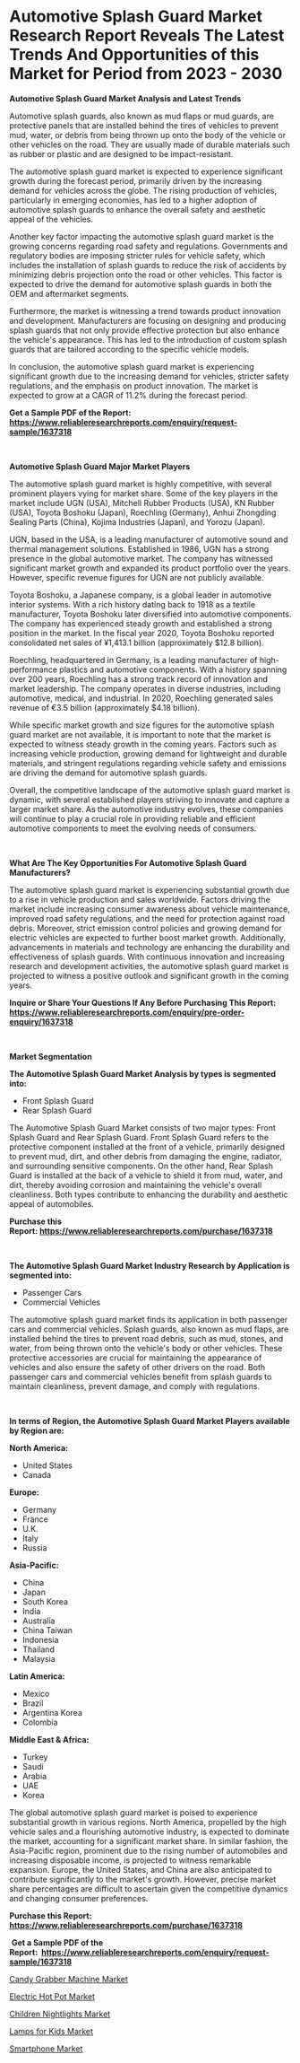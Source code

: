 <p><h1>Automotive Splash Guard Market Research Report Reveals The Latest Trends And Opportunities of this Market for Period from 2023 - 2030</h1></p><p><strong>Automotive Splash Guard Market Analysis and Latest Trends</strong></p>
<p><p>Automotive splash guards, also known as mud flaps or mud guards, are protective panels that are installed behind the tires of vehicles to prevent mud, water, or debris from being thrown up onto the body of the vehicle or other vehicles on the road. They are usually made of durable materials such as rubber or plastic and are designed to be impact-resistant.</p><p>The automotive splash guard market is expected to experience significant growth during the forecast period, primarily driven by the increasing demand for vehicles across the globe. The rising production of vehicles, particularly in emerging economies, has led to a higher adoption of automotive splash guards to enhance the overall safety and aesthetic appeal of the vehicles.</p><p>Another key factor impacting the automotive splash guard market is the growing concerns regarding road safety and regulations. Governments and regulatory bodies are imposing stricter rules for vehicle safety, which includes the installation of splash guards to reduce the risk of accidents by minimizing debris projection onto the road or other vehicles. This factor is expected to drive the demand for automotive splash guards in both the OEM and aftermarket segments.</p><p>Furthermore, the market is witnessing a trend towards product innovation and development. Manufacturers are focusing on designing and producing splash guards that not only provide effective protection but also enhance the vehicle's appearance. This has led to the introduction of custom splash guards that are tailored according to the specific vehicle models.</p><p>In conclusion, the automotive splash guard market is experiencing significant growth due to the increasing demand for vehicles, stricter safety regulations, and the emphasis on product innovation. The market is expected to grow at a CAGR of 11.2% during the forecast period.</p></p>
<p><strong>Get a Sample PDF of the Report:&nbsp; <a href="https://www.reliableresearchreports.com/enquiry/request-sample/1637318">https://www.reliableresearchreports.com/enquiry/request-sample/1637318</a></strong></p>
<p>&nbsp;</p>
<p><strong>Automotive Splash Guard Major Market Players</strong></p>
<p><p>The automotive splash guard market is highly competitive, with several prominent players vying for market share. Some of the key players in the market include UGN (USA), Mitchell Rubber Products (USA), KN Rubber (USA), Toyota Boshoku (Japan), Roechling (Germany), Anhui Zhongding Sealing Parts (China), Kojima Industries (Japan), and Yorozu (Japan).</p><p>UGN, based in the USA, is a leading manufacturer of automotive sound and thermal management solutions. Established in 1986, UGN has a strong presence in the global automotive market. The company has witnessed significant market growth and expanded its product portfolio over the years. However, specific revenue figures for UGN are not publicly available.</p><p>Toyota Boshoku, a Japanese company, is a global leader in automotive interior systems. With a rich history dating back to 1918 as a textile manufacturer, Toyota Boshoku later diversified into automotive components. The company has experienced steady growth and established a strong position in the market. In the fiscal year 2020, Toyota Boshoku reported consolidated net sales of ¥1,413.1 billion (approximately $12.8 billion).</p><p>Roechling, headquartered in Germany, is a leading manufacturer of high-performance plastics and automotive components. With a history spanning over 200 years, Roechling has a strong track record of innovation and market leadership. The company operates in diverse industries, including automotive, medical, and industrial. In 2020, Roechling generated sales revenue of €3.5 billion (approximately $4.18 billion).</p><p>While specific market growth and size figures for the automotive splash guard market are not available, it is important to note that the market is expected to witness steady growth in the coming years. Factors such as increasing vehicle production, growing demand for lightweight and durable materials, and stringent regulations regarding vehicle safety and emissions are driving the demand for automotive splash guards.</p><p>Overall, the competitive landscape of the automotive splash guard market is dynamic, with several established players striving to innovate and capture a larger market share. As the automotive industry evolves, these companies will continue to play a crucial role in providing reliable and efficient automotive components to meet the evolving needs of consumers.</p></p>
<p>&nbsp;</p>
<p><strong>What Are The Key Opportunities For Automotive Splash Guard Manufacturers?</strong></p>
<p><p>The automotive splash guard market is experiencing substantial growth due to a rise in vehicle production and sales worldwide. Factors driving the market include increasing consumer awareness about vehicle maintenance, improved road safety regulations, and the need for protection against road debris. Moreover, strict emission control policies and growing demand for electric vehicles are expected to further boost market growth. Additionally, advancements in materials and technology are enhancing the durability and effectiveness of splash guards. With continuous innovation and increasing research and development activities, the automotive splash guard market is projected to witness a positive outlook and significant growth in the coming years.</p></p>
<p><strong>Inquire or Share Your Questions If Any Before Purchasing This Report: <a href="https://www.reliableresearchreports.com/enquiry/pre-order-enquiry/1637318">https://www.reliableresearchreports.com/enquiry/pre-order-enquiry/1637318</a></strong></p>
<p>&nbsp;</p>
<p><strong>Market Segmentation</strong></p>
<p><strong>The Automotive Splash Guard Market Analysis by types is segmented into:</strong></p>
<p><ul><li>Front Splash Guard</li><li>Rear Splash Guard</li></ul></p>
<p><p>The Automotive Splash Guard Market consists of two major types: Front Splash Guard and Rear Splash Guard. Front Splash Guard refers to the protective component installed at the front of a vehicle, primarily designed to prevent mud, dirt, and other debris from damaging the engine, radiator, and surrounding sensitive components. On the other hand, Rear Splash Guard is installed at the back of a vehicle to shield it from mud, water, and dirt, thereby avoiding corrosion and maintaining the vehicle's overall cleanliness. Both types contribute to enhancing the durability and aesthetic appeal of automobiles.</p></p>
<p><strong>Purchase this Report:&nbsp;<a href="https://www.reliableresearchreports.com/purchase/1637318">https://www.reliableresearchreports.com/purchase/1637318</a></strong></p>
<p>&nbsp;</p>
<p><strong>The Automotive Splash Guard Market Industry Research by Application is segmented into:</strong></p>
<p><ul><li>Passenger Cars</li><li>Commercial Vehicles</li></ul></p>
<p><p>The automotive splash guard market finds its application in both passenger cars and commercial vehicles. Splash guards, also known as mud flaps, are installed behind the tires to prevent road debris, such as mud, stones, and water, from being thrown onto the vehicle's body or other vehicles. These protective accessories are crucial for maintaining the appearance of vehicles and also ensure the safety of other drivers on the road. Both passenger cars and commercial vehicles benefit from splash guards to maintain cleanliness, prevent damage, and comply with regulations.</p></p>
<p>&nbsp;</p>
<p><strong>In terms of Region, the Automotive Splash Guard Market Players available by Region are:</strong></p>
<p>
    <p> <strong> North America: </strong>
        <ul>
            <li>United States</li>
            <li>Canada</li>
        </ul>
        </p> 
    <p> <strong> Europe: </strong>
        <ul>
            <li>Germany</li>
            <li>France</li>
            <li>U.K.</li>
            <li>Italy</li>
            <li>Russia</li>
        </ul>
        </p> 
    <p> <strong> Asia-Pacific: </strong>
        <ul>
            <li>China</li>
            <li>Japan</li>
            <li>South Korea</li>
            <li>India</li>
            <li>Australia</li>
            <li>China Taiwan</li>
            <li>Indonesia</li>
            <li>Thailand</li>
            <li>Malaysia</li>
        </ul>
        </p> 
    <p> <strong> Latin America: </strong>
        <ul>
            <li>Mexico</li>
            <li>Brazil</li>
            <li>Argentina Korea</li>
            <li>Colombia</li>
        </ul>
        </p> 
    <p> <strong> Middle East & Africa: </strong>
        <ul>
            <li>Turkey</li>
            <li>Saudi</li>
            <li>Arabia</li>
            <li>UAE</li>
            <li>Korea</li>
        </ul>
    </p>
    </p>
<p><p>The global automotive splash guard market is poised to experience substantial growth in various regions. North America, propelled by the high vehicle sales and a flourishing automotive industry, is expected to dominate the market, accounting for a significant market share. In similar fashion, the Asia-Pacific region, prominent due to the rising number of automobiles and increasing disposable income, is projected to witness remarkable expansion. Europe, the United States, and China are also anticipated to contribute significantly to the market's growth. However, precise market share percentages are difficult to ascertain given the competitive dynamics and changing consumer preferences.</p></p>
<p><strong>Purchase this Report: <a href="https://www.reliableresearchreports.com/purchase/1637318">https://www.reliableresearchreports.com/purchase/1637318</a></strong></p>
<p>&nbsp;<strong>Get a Sample PDF of the Report:&nbsp;&nbsp;<a href="https://www.reliableresearchreports.com/enquiry/request-sample/1637318">https://www.reliableresearchreports.com/enquiry/request-sample/1637318</a></strong></p>
<p><strong></strong></p>
<p><p><a href="https://medium.com/@noewwade60/candy-grabber-machine-market-size-growth-forecast-2023-2030-d02a7b40d878">Candy Grabber Machine Market</a></p><p><a href="https://medium.com/@elenaglover2023/electric-hot-pot-market-size-growth-forecast-2023-2030-f693e1bc1823">Electric Hot Pot Market</a></p><p><a href="https://www.linkedin.com/pulse/children-nightlights-market-size-2023-2030-global-industrial-gzwhc/">Children Nightlights Market</a></p><p><a href="https://www.linkedin.com/pulse/lamps-kids-market-size-share-amp-trends-analysis-report-4vsmc/">Lamps for Kids Market</a></p><p><a href="https://www.linkedin.com/pulse/smartphone-market-challenges-opportunities-growth-drivers-major-gwrrc/">Smartphone Market</a></p></p>